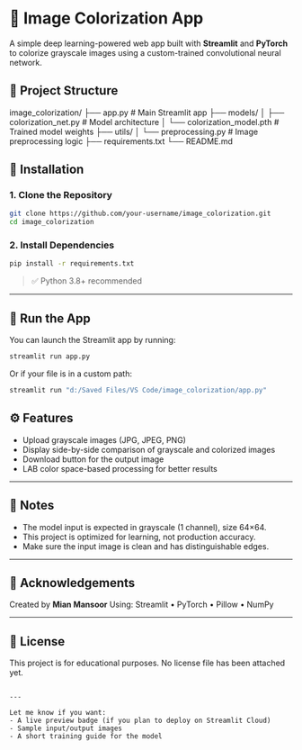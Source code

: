 # 🎨 Image Colorization App

A simple deep learning-powered web app built with **Streamlit** and **PyTorch** to colorize grayscale images using a custom-trained convolutional neural network.


## 📁 Project Structure

image\_colorization/
├── app.py                        # Main Streamlit app
├── models/
│   ├── colorization\_net.py      # Model architecture
│   └── colorization\_model.pth   # Trained model weights
├── utils/
│   └── preprocessing.py         # Image preprocessing logic
├── requirements.txt
└── README.md


## 🔧 Installation

### 1. Clone the Repository

```bash
git clone https://github.com/your-username/image_colorization.git
cd image_colorization
````

### 2. Install Dependencies

```bash
pip install -r requirements.txt
```

> ✅ Python 3.8+ recommended

---

## 🚀 Run the App

You can launch the Streamlit app by running:

```bash
streamlit run app.py
```

Or if your file is in a custom path:

```bash
streamlit run "d:/Saved Files/VS Code/image_colorization/app.py"
```

## ⚙️ Features

* Upload grayscale images (JPG, JPEG, PNG)
* Display side-by-side comparison of grayscale and colorized images
* Download button for the output image
* LAB color space-based processing for better results

---

## 📌 Notes

* The model input is expected in grayscale (1 channel), size 64×64.
* This project is optimized for learning, not production accuracy.
* Make sure the input image is clean and has distinguishable edges.

---

## 🤝 Acknowledgements

Created by **Mian Mansoor**
Using: Streamlit • PyTorch • Pillow • NumPy

---

## 📄 License

This project is for educational purposes. No license file has been attached yet.

```

---

Let me know if you want:
- A live preview badge (if you plan to deploy on Streamlit Cloud)
- Sample input/output images
- A short training guide for the model
```
